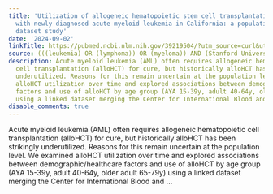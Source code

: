 ```yaml
---
title: 'Utilization of allogeneic hematopoietic stem cell transplantation among patients
  with newly diagnosed acute myeloid leukemia in California: a population-based linked
  dataset study'
date: '2024-09-02'
linkTitle: https://pubmed.ncbi.nlm.nih.gov/39219504/?utm_source=curl&utm_medium=rss&utm_campaign=pubmed-2&utm_content=1Rkszs2HVZ2RHP33OibaNFew6VK-LzjJWTD4GwmLlk8B-wCceh&fc=20220923065203&ff=20240902183150&v=2.18.0.post9+e462414
source: (((leukemia) OR (lymphoma)) OR (myeloma)) AND (Stanford University[Affiliation])
description: Acute myeloid leukemia (AML) often requires allogeneic hematopoietic
  cell transplantation (alloHCT) for cure, but historically alloHCT has been strikingly
  underutilized. Reasons for this remain uncertain at the population level. We examined
  alloHCT utilization over time and explored associations between demographic/healthcare
  factors and use of alloHCT by age group (AYA 15-39y, adult 40-64y, older adult 65-79y)
  using a linked dataset merging the Center for International Blood and ...
disable_comments: true
---
```

Acute myeloid leukemia (AML) often requires allogeneic hematopoietic cell transplantation (alloHCT) for cure, but historically alloHCT has been strikingly underutilized. Reasons for this remain uncertain at the population level. We examined alloHCT utilization over time and explored associations between demographic/healthcare factors and use of alloHCT by age group (AYA 15-39y, adult 40-64y, older adult 65-79y) using a linked dataset merging the Center for International Blood and ...